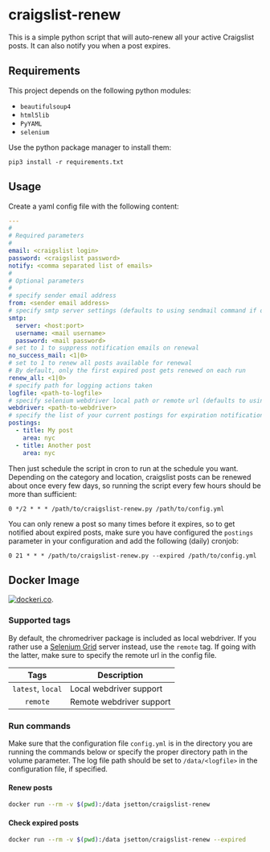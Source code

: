 # craigslist-renew

This is a simple python script that will auto-renew all your active Craigslist posts. It can also notify you when a post expires.

## Requirements

This project depends on the following python modules:

* `beautifulsoup4`
* `html5lib`
* `PyYAML`
* `selenium`

Use the python package manager to install them:

```
pip3 install -r requirements.txt
```

## Usage

Create a yaml config file with the following content:
```yaml
---
#
# Required parameters
#
email: <craigslist login>
password: <craigslist password>
notify: <comma separated list of emails>
#
# Optional parameters
#
# specify sender email address
from: <sender email address>
# specify smtp server settings (defaults to using sendmail command if omitted)
smtp:
  server: <host:port>
  username: <mail username>
  password: <mail password>
# set to 1 to suppress notification emails on renewal
no_success_mail: <1|0>
# set to 1 to renew all posts available for renewal
# By default, only the first expired post gets renewed on each run
renew_all: <1|0>
# specify path for logging actions taken
logfile: <path-to-logfile>
# specify selenium webdriver local path or remote url (defaults to using chromedriver in local path if omitted)
webdriver: <path-to-webdriver>
# specify the list of your current postings for expiration notifications
postings:
  - title: My post
    area: nyc
  - title: Another post
    area: nyc
```

Then just schedule the script in cron to run at the schedule you want. Depending on the category and location, craigslist posts can be renewed about once every few days, so running the script every few hours should be more than sufficient:
```cron
0 */2 * * * /path/to/craigslist-renew.py /path/to/config.yml
```

You can only renew a post so many times before it expires, so to get notified about expired posts, make sure you have configured the `postings` parameter in your configuration and add the following (daily) cronjob:
```cron
0 21 * * * /path/to/craigslist-renew.py --expired /path/to/config.yml
```

## Docker Image

[![dockeri.co](https://dockeri.co/image/jsetton/craigslist-renew)](https://hub.docker.com/r/jsetton/craigslist-renew).

### Supported tags

By default, the chromedriver package is included as local webdriver. If you rather use a [Selenium Grid](https://www.selenium.dev/docs/site/en/grid/) server instead, use the `remote` tag. If going with the latter, make sure to specify the remote url in the config file.

| Tags | Description |
| :----: | --- |
| `latest`, `local` | Local webdriver support |
| `remote` | Remote webdriver support |

### Run commands

Make sure that the configuration file `config.yml` is in the directory you are running the commands below or specify the proper directory path in the volume parameter. The log file path should be set to `/data/<logfile>` in the configuration file, if specified.

#### Renew posts
```bash
docker run --rm -v $(pwd):/data jsetton/craigslist-renew
```

#### Check expired posts
```bash
docker run --rm -v $(pwd):/data jsetton/craigslist-renew --expired
```

